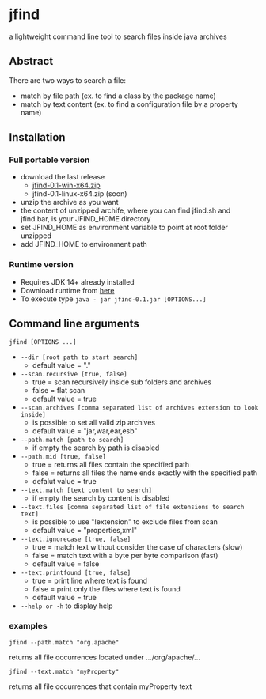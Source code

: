 # jfind
a lightweight command line tool to search files inside java archives

## Abstract

There are two ways to search a file:

* match by file path (ex. to find a class by the package name)
* match by text content (ex. to find a configuration file by a property name)

## Installation

### Full portable version

* download the last release
  * [jfind-0.1-win-x64.zip](https://github.com/IntelMaxC/jfind/releases/download/JFInd-0.1/jfind-0.1-win-x64.zip)
  * jfind-0.1-linux-x64.zip (soon)
* unzip the archive as you want
* the content of unzipped archife, where you can find jfind.sh and jfind.bar, is your JFIND_HOME directory
* set JFIND_HOME as environment variable to point at root folder unzipped
* add JFIND_HOME to environment path

### Runtime version

* Requires JDK 14+ already installed
* Download runtime from [here](https://github.com/IntelMaxC/jfind/releases/download/JFInd-0.1/jfind-0.1.jar)
* To execute type `java - jar jfind-0.1.jar [OPTIONS...]`

## Command line arguments

`jfind [OPTIONS ...]`

* `--dir [root path to start search]`
  * default value = "."
* `--scan.recursive [true, false]`
  * true = scan recursively inside sub folders and archives
  * false = flat scan
  * default value = true
* `--scan.archives [comma separated list of archives extension to look inside]`
  * is possible to set all valid zip archives
  * default value = "jar,war,ear,esb"
* `--path.match [path to search]`
  * if empty the search by path is disabled
* `--path.mid [true, false]`
  * true = returns all files contain the specified path
  * false = returns all files the name ends exactly with the specified path
  * defalut value = true
* `--text.match [text content to search]`
  * if empty the search by content is disabled
* `--text.files [comma separated list of file extensions to search text]`
  * is possible to use "!extension" to exclude files from scan
  * default value = "properties,xml"
* `--text.ignorecase [true, false]`
  * true = match text without consider the case of characters (slow)
  * false = match text with a byte per byte comparison (fast)
  * default value = false
* `--text.printfound [true, false]`
  * true = print line where text is found
  * false = print only the files where text is found
  * default value = true
* `--help or -h` to display help

### examples

`jfind --path.match "org.apache"`

returns all file occurrences located under .../org/apache/...

`jfind --text.match "myProperty"`

returns all file occurrences that contain myProperty text



